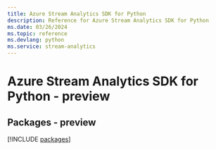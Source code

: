 ```yaml
---
title: Azure Stream Analytics SDK for Python
description: Reference for Azure Stream Analytics SDK for Python
ms.date: 03/26/2024
ms.topic: reference
ms.devlang: python
ms.service: stream-analytics
---
```

# Azure Stream Analytics SDK for Python - preview
## Packages - preview
[!INCLUDE [packages](stream-analytics-index.md)]